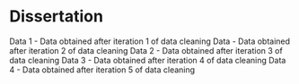 # Dissertation
Data 1 - Data obtained after iteration 1 of data cleaning
Data - Data obtained after iteration 2 of data cleaning
Data 2 - Data obtained after iteration 3 of data cleaning
Data 3 - Data obtained after iteration 4 of data cleaning
Data 4 - Data obtained after iteration 5 of data cleaning
